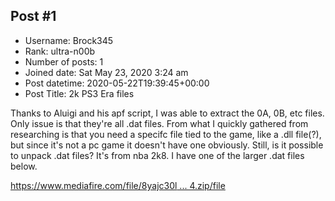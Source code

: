 ## Post #1
- Username: Brock345
- Rank: ultra-n00b
- Number of posts: 1
- Joined date: Sat May 23, 2020 3:24 am
- Post datetime: 2020-05-22T19:39:45+00:00
- Post Title: 2k PS3 Era files

Thanks to Aluigi and his apf script, I was able to extract the 0A, 0B, etc files. Only issue is that they're all .dat files. From what I quickly gathered from researching is that you need a specifc file tied to the game, like a .dll file(?), but since it's not a pc game it doesn't have one obviously. Still, is it possible to unpack .dat files? It's from nba 2k8. I have one of the larger .dat files below.

[https://www.mediafire.com/file/8yajc30l ... 4.zip/file](https://www.mediafire.com/file/8yajc30l3nt4uxd/7ed580f4.zip/file)
